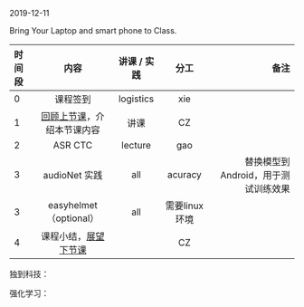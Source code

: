 2019-12-11

Bring Your Laptop and smart phone  to Class. 

|时间段     |  内容    | 讲课 / 实践     |  分工  |  备注       |
| :---      |   :----:    |   :----:    |    :----:    | ---: |
|   0       |  课程签到     |  logistics   |     xie     |        |
|   1       |  [回顾上节课](../WW13/WW13-Plan.md)，介绍本节课内容     |  讲课    |     CZ     |        |
|   2       |   ASR CTC      |   lecture   |    gao     |    
|   3       |   audioNet 实践     |   all   |  acuracy       |    替换模型到Android，用于测试训练效果
|   3       |   easyhelmet（optional）     |   all  |   需要linux环境      |    
|   4       |  课程小结，[展望下节课](../WW14/WW14-Plan.md)       |     |  CZ |   |

独到科技：

强化学习：


